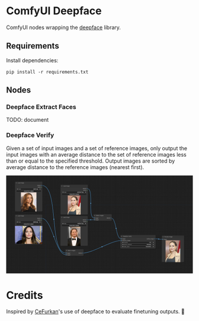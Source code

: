# ComfyUI Deepface

ComfyUI nodes wrapping the [deepface](https://github.com/serengil/deepface) library.

## Requirements

Install dependencies:
```
pip install -r requirements.txt
```

## Nodes

### Deepface Extract Faces

TODO: document

### Deepface Verify

Given a set of input images and a set of reference images, only output the input images with an average distance to the
set of reference images less than or equal to the specified threshold. Output images are sorted by average distance to 
the reference images (nearest first). 

![verify workflow](./workflows/verify.png)


# Credits

Inspired by [CeFurkan](https://github.com/FurkanGozukara)'s use of deepface to evaluate finetuning outputs. 🙌 
